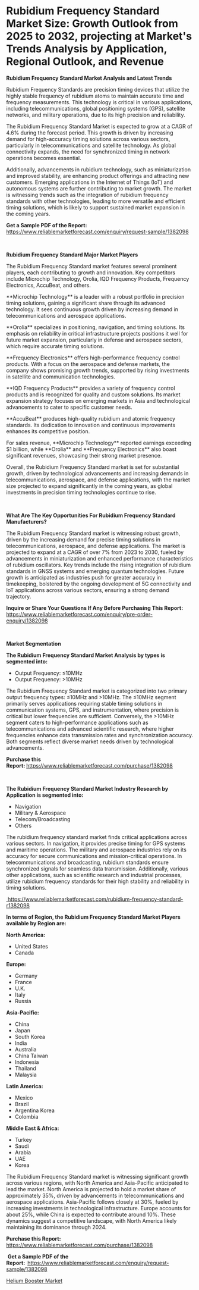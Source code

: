 <p><h1>Rubidium Frequency Standard Market Size: Growth Outlook from 2025 to 2032, projecting at Market's Trends Analysis by Application, Regional Outlook, and Revenue</h1></p><p><strong>Rubidium Frequency Standard Market Analysis and Latest Trends</strong></p>
<p><p>Rubidium Frequency Standards are precision timing devices that utilize the highly stable frequency of rubidium atoms to maintain accurate time and frequency measurements. This technology is critical in various applications, including telecommunications, global positioning systems (GPS), satellite networks, and military operations, due to its high precision and reliability.</p><p>The Rubidium Frequency Standard Market is expected to grow at a CAGR of 4.6% during the forecast period. This growth is driven by increasing demand for high-accuracy timing solutions across various sectors, particularly in telecommunications and satellite technology. As global connectivity expands, the need for synchronized timing in network operations becomes essential.</p><p>Additionally, advancements in rubidium technology, such as miniaturization and improved stability, are enhancing product offerings and attracting new customers. Emerging applications in the Internet of Things (IoT) and autonomous systems are further contributing to market growth. The market is witnessing trends such as the integration of rubidium frequency standards with other technologies, leading to more versatile and efficient timing solutions, which is likely to support sustained market expansion in the coming years.</p></p>
<p><strong>Get a Sample PDF of the Report:&nbsp;</strong> <a href="https://www.reliablemarketforecast.com/enquiry/request-sample/1382098?utm_campaign=2145&utm_medium=2&utm_source=Github&utm_content=ia&utm_term=17022025&utm_id=rubidium-frequency-standard">https://www.reliablemarketforecast.com/enquiry/request-sample/1382098</a></p>
<p>&nbsp;</p>
<p><strong>Rubidium Frequency Standard Major Market Players</strong></p>
<p><p>The Rubidium Frequency Standard market features several prominent players, each contributing to growth and innovation. Key competitors include Microchip Technology, Orolia, IQD Frequency Products, Frequency Electronics, AccuBeat, and others.</p><p>**Microchip Technology** is a leader with a robust portfolio in precision timing solutions, gaining a significant share through its advanced technology. It sees continuous growth driven by increasing demand in telecommunications and aerospace applications. </p><p>**Orolia** specializes in positioning, navigation, and timing solutions. Its emphasis on reliability in critical infrastructure projects positions it well for future market expansion, particularly in defense and aerospace sectors, which require accurate timing solutions.</p><p>**Frequency Electronics** offers high-performance frequency control products. With a focus on the aerospace and defense markets, the company shows promising growth trends, supported by rising investments in satellite and communication technologies.</p><p>**IQD Frequency Products** provides a variety of frequency control products and is recognized for quality and custom solutions. Its market expansion strategy focuses on emerging markets in Asia and technological advancements to cater to specific customer needs.</p><p>**AccuBeat** produces high-quality rubidium and atomic frequency standards. Its dedication to innovation and continuous improvements enhances its competitive position. </p><p>For sales revenue, **Microchip Technology** reported earnings exceeding $1 billion, while **Orolia** and **Frequency Electronics** also boast significant revenues, showcasing their strong market presence. </p><p>Overall, the Rubidium Frequency Standard market is set for substantial growth, driven by technological advancements and increasing demands in telecommunications, aerospace, and defense applications, with the market size projected to expand significantly in the coming years, as global investments in precision timing technologies continue to rise.</p></p>
<p>&nbsp;</p>
<p><strong>What Are The Key Opportunities For Rubidium Frequency Standard Manufacturers?</strong></p>
<p><p>The Rubidium Frequency Standard market is witnessing robust growth, driven by the increasing demand for precise timing solutions in telecommunications, aerospace, and defense applications. The market is projected to expand at a CAGR of over 7% from 2023 to 2030, fueled by advancements in miniaturization and enhanced performance characteristics of rubidium oscillators. Key trends include the rising integration of rubidium standards in GNSS systems and emerging quantum technologies. Future growth is anticipated as industries push for greater accuracy in timekeeping, bolstered by the ongoing development of 5G connectivity and IoT applications across various sectors, ensuring a strong demand trajectory.</p></p>
<p><strong>Inquire or Share Your Questions If Any Before Purchasing This Report:</strong> <a href="https://www.reliablemarketforecast.com/enquiry/pre-order-enquiry/1382098?utm_campaign=2145&utm_medium=2&utm_source=Github&utm_content=ia&utm_term=17022025&utm_id=rubidium-frequency-standard">https://www.reliablemarketforecast.com/enquiry/pre-order-enquiry/1382098</a></p>
<p>&nbsp;</p>
<p><strong>Market Segmentation</strong></p>
<p><strong>The Rubidium Frequency Standard Market Analysis by types is segmented into:</strong></p>
<p><ul><li>Output Frequency: ≤10MHz</li><li>Output Frequency: >10MHz</li></ul></p>
<p><p>The Rubidium Frequency Standard market is categorized into two primary output frequency types: ≤10MHz and >10MHz. The ≤10MHz segment primarily serves applications requiring stable timing solutions in communication systems, GPS, and instrumentation, where precision is critical but lower frequencies are sufficient. Conversely, the >10MHz segment caters to high-performance applications such as telecommunications and advanced scientific research, where higher frequencies enhance data transmission rates and synchronization accuracy. Both segments reflect diverse market needs driven by technological advancements.</p></p>
<p><strong>Purchase this Report:&nbsp;</strong><a href="https://www.reliablemarketforecast.com/purchase/1382098?utm_campaign=2145&utm_medium=2&utm_source=Github&utm_content=ia&utm_term=17022025&utm_id=rubidium-frequency-standard">https://www.reliablemarketforecast.com/purchase/1382098</a></p>
<p>&nbsp;</p>
<p><strong>The Rubidium Frequency Standard Market Industry Research by Application is segmented into:</strong></p>
<p><ul><li>Navigation</li><li>Military & Aerospace</li><li>Telecom/Broadcasting</li><li>Others</li></ul></p>
<p><p>The rubidium frequency standard market finds critical applications across various sectors. In navigation, it provides precise timing for GPS systems and maritime operations. The military and aerospace industries rely on its accuracy for secure communications and mission-critical operations. In telecommunications and broadcasting, rubidium standards ensure synchronized signals for seamless data transmission. Additionally, various other applications, such as scientific research and industrial processes, utilize rubidium frequency standards for their high stability and reliability in timing solutions.</p></p>
<p><a href="https://www.reliablemarketforecast.com/rubidium-frequency-standard-r1382098?utm_campaign=2145&utm_medium=2&utm_source=Github&utm_content=ia&utm_term=17022025&utm_id=rubidium-frequency-standard">&nbsp;https://www.reliablemarketforecast.com/rubidium-frequency-standard-r1382098</a></p>
<p><strong>In terms of Region, the Rubidium Frequency Standard Market Players available by Region are:</strong></p>
<p>
    <p> <strong> North America: </strong>
        <ul>
            <li>United States</li>
            <li>Canada</li>
        </ul>
        </p> 
    <p> <strong> Europe: </strong>
        <ul>
            <li>Germany</li>
            <li>France</li>
            <li>U.K.</li>
            <li>Italy</li>
            <li>Russia</li>
        </ul>
        </p> 
    <p> <strong> Asia-Pacific: </strong>
        <ul>
            <li>China</li>
            <li>Japan</li>
            <li>South Korea</li>
            <li>India</li>
            <li>Australia</li>
            <li>China Taiwan</li>
            <li>Indonesia</li>
            <li>Thailand</li>
            <li>Malaysia</li>
        </ul>
        </p> 
    <p> <strong> Latin America: </strong>
        <ul>
            <li>Mexico</li>
            <li>Brazil</li>
            <li>Argentina Korea</li>
            <li>Colombia</li>
        </ul>
        </p> 
    <p> <strong> Middle East & Africa: </strong>
        <ul>
            <li>Turkey</li>
            <li>Saudi</li>
            <li>Arabia</li>
            <li>UAE</li>
            <li>Korea</li>
        </ul>
    </p>
    </p>
<p><p>The Rubidium Frequency Standard market is witnessing significant growth across various regions, with North America and Asia-Pacific anticipated to lead the market. North America is projected to hold a market share of approximately 35%, driven by advancements in telecommunications and aerospace applications. Asia-Pacific follows closely at 30%, fueled by increasing investments in technological infrastructure. Europe accounts for about 25%, while China is expected to contribute around 10%. These dynamics suggest a competitive landscape, with North America likely maintaining its dominance through 2024.</p></p>
<p><strong>Purchase this Report: </strong><a href="https://www.reliablemarketforecast.com/purchase/1382098?utm_campaign=2145&utm_medium=2&utm_source=Github&utm_content=ia&utm_term=17022025&utm_id=rubidium-frequency-standard">https://www.reliablemarketforecast.com/purchase/1382098</a></p>
<p>&nbsp;<strong>Get a Sample PDF of the Report:&nbsp;&nbsp;</strong><a href="https://www.reliablemarketforecast.com/enquiry/request-sample/1382098?utm_campaign=2145&utm_medium=2&utm_source=Github&utm_content=ia&utm_term=17022025&utm_id=rubidium-frequency-standard">https://www.reliablemarketforecast.com/enquiry/request-sample/1382098</a></p>
<p><strong></strong></p>
<p><p><a href="https://github.com/FahadAhmed223/Market-Research-Report-List-1/blob/main/helium-booster-market.md?utm_campaign=2145&utm_medium=2&utm_source=Github&utm_content=ia&utm_term=17022025&utm_id=rubidium-frequency-standard">Helium Booster Market</a></p></p>